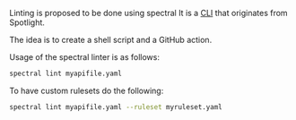 Linting is proposed to be done using spectral It is a
[CLI](https://github.com/stoplightio/spectral) that originates from Spotlight.

The idea is to create a shell script and a GitHub action.

Usage of the spectral linter is as follows:

```bash
spectral lint myapifile.yaml
```

To have custom rulesets do the following:

```bash
spectral lint myapifile.yaml --ruleset myruleset.yaml
```
